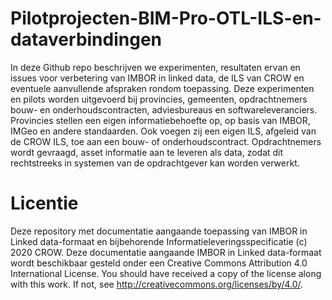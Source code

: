 # Pilotprojecten-BIM-Pro-OTL-ILS-en-dataverbindingen

In deze Github repo beschrijven we experimenten, resultaten ervan en issues voor verbetering van IMBOR in linked data, de ILS van CROW en eventuele aanvullende afspraken rondom toepassing.
Deze experimenten en pilots worden uitgevoerd bij provincies, gemeenten, opdrachtnemers bouw- en onderhoudscontracten, adviesbureaus en softwareleveranciers.
Provincies stellen een eigen informatiebehoefte op, op basis van IMBOR, IMGeo en andere standaarden. Ook voegen zij een eigen ILS, afgeleid van de CROW ILS, toe aan een bouw- of onderhoudscontract. 
Opdrachtnemers wordt gevraagd, asset informatie aan te leveren als data, zodat dit rechtstreeks in systemen van de opdrachtgever kan worden verwerkt.

# Licentie
Deze repository met documentatie aangaande toepassing van IMBOR in Linked data-formaat en bijbehorende Informatieleveringsspecificatie (c) 2020 CROW.
Deze documentatie aangaande IMBOR in Linked data-formaat wordt beschikbaar gesteld onder een Creative Commons Attribution 4.0 International License.
You should have received a copy of the license along with this work. If not, see http://creativecommons.org/licenses/by/4.0/.
